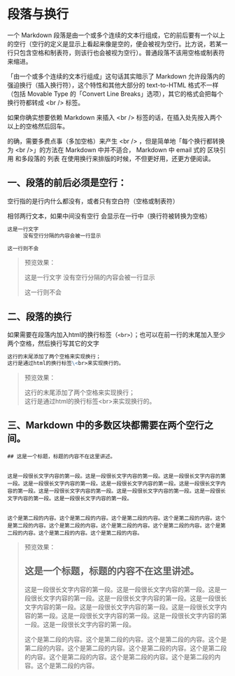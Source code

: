 段落与换行
===

一个 Markdown 段落是由一个或多个连续的文本行组成，它的前后要有一个以上的空行（空行的定义是显示上看起来像是空的，便会被视为空行。比方说，若某一行只包含空格和制表符，则该行也会被视为空行）。普通段落不该用空格或制表符来缩进。

「由一个或多个连续的文本行组成」这句话其实暗示了 Markdown 允许段落内的强迫换行（插入换行符），这个特性和其他大部分的 text-to-HTML 格式不一样（包括 Movable Type 的「Convert Line Breaks」选项），其它的格式会把每个换行符都转成 \<br /> 标签。

如果你确实想要依赖 Markdown 来插入 \<br /> 标签的话，在插入处先按入两个以上的空格然后回车。

的确，需要多费点事（多加空格）来产生 \<br /> ，但是简单地「每个换行都转换为 \<br />」的方法在 Markdown 中并不适合， Markdown 中 email 式的 区块引用 和多段落的 列表 在使用换行来排版的时候，不但更好用，还更方便阅读。


## 一、段落的前后必须是空行：

空行指的是行内什么都没有，或者只有空白符（空格或制表符）

相邻两行文本，如果中间没有空行
会显示在一行中（换行符被转换为空格）

```markdown
这是一行文字
     没有空行分隔的内容会被一行显示

这一行则不会
```
> 预览效果：
>
>这是一行文字
>     没有空行分隔的内容会被一行显示
>
>这一行则不会

## 二、段落的换行

如果需要在段落内加入html的换行标签（`<br>`）；也可以在前一行的末尾加入至少两个空格，然后换行写其它的文字
```markdown
这行的末尾添加了两个空格来实现换行；  
这行是通过html的换行标签\<br>来实现换行的。
```

> 预览效果：
> 
> 这行的末尾添加了两个空格来实现换行；  
> 这行是通过html的换行标签\<br>来实现换行的。



## 三、Markdown 中的多数区块都需要在两个空行之间。
```markdowm
## 这是一个标题，标题的内容不在这里讲述。


这是一段很长文字内容的第一段。这是一段很长文字内容的第一段。这是一段很长文字内容的第一段。这是一段很长文字内容的第一段。这是一段很长文字内容的第一段。这是一段很长文字内容的第一段。这是一段很长文字内容的第一段。这是一段很长文字内容的第一段。这是一段很长文字内容的第一段。这是一段很长文字内容的第一段。


这个是第二段的内容。这个是第二段的内容。这个是第二段的内容。这个是第二段的内容。这个是第二段的内容。这个是第二段的内容。这个是第二段的内容。这个是第二段的内容。这个是第二段的内容。这个是第二段的内容。这个是第二段的内容。
```

> 预览效果：
> 
> ## 这是一个标题，标题的内容不在这里讲述。
> 
> 这是一段很长文字内容的第一段。这是一段很长文字内容的第一段。这是一段很长文字内容的第一段。这是一段很长文字内容的第一段。这是一段很长文字内容的第一段。这是一段很长文字内容的第一段。这是一段很长文字内容的第一段。这是一段很长文字内容的第一段。这是一段很长文字内容的第一段。这是一段很长文字内容的第一段。
> 
> 这个是第二段的内容。这个是第二段的内容。这个是第二段的内容。这个是第二段的内容。这个是第二段的内容。这个是第二段的内容。这个是第二段的内容。这个是第二段的内容。这个是第二段的内容。这个是第二段的内容。这个是第二段的内容。